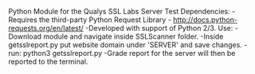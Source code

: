 Python Module for the Qualys SSL Labs Server Test
Dependencies:
  -Requires the third-party Python Request Library - http://docs.python-requests.org/en/latest/
  -Developed with support of Python 2/3.
Use:
  -Download module and navigate inside SSLScanner folder.
  -Inside getsslreport.py put website domain under 'SERVER' and save changes.
  -run: python3 getsslreport.py
    -Grade report for the server will then be reported to the terminal.

